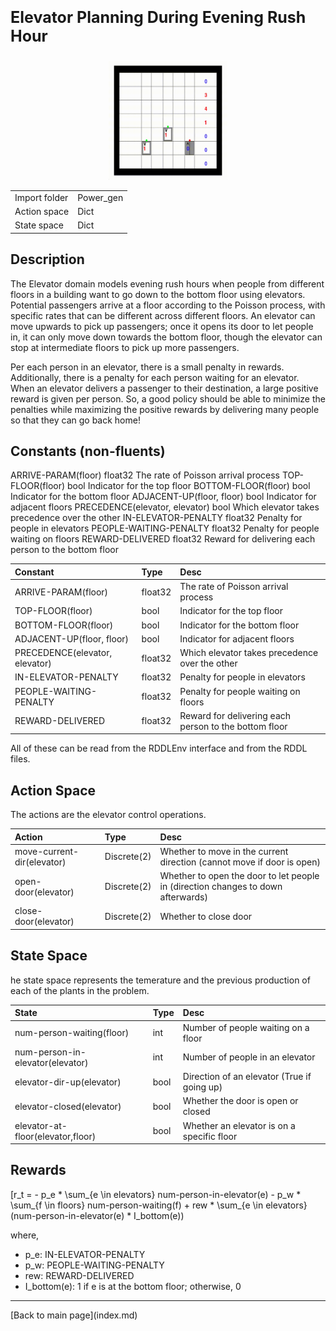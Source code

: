 <p style="font-size:25px;text-align:left"><b>Elevator Planning During Evening Rush Hour</b></p>

<div style="width:100%;text-align:center;">
  <a href="images/elevator2.gif">
    <img src="images/elevator2.gif" height="190" width="190" />
  </a>
</div>

|       |      |
|:------------------|:------------|
| Import folder     | Power_gen  |
| Action space      | Dict        |
| State space       | Dict        |



## Description

The Elevator domain models evening rush hours when people from different floors in a building want to go down to the bottom floor using elevators. 
Potential passengers arrive at a floor according to the Poisson process, with specific rates that can be different across different floors. 
An elevator can move upwards to pick up passengers; once it opens its door to let people in, it can only move down towards the bottom floor,
though the elevator can stop at intermediate floors to pick up more passengers.

Per each person in an elevator, there is a small penalty in rewards.  Additionally, there is a penalty for each person waiting for an elevator.  
When an elevator delivers a passenger to their destination, a large positive reward is given per person. 
So, a good policy should be able to minimize the penalties while maximizing the positive rewards by delivering many people so that they can go back home!

## Constants (non-fluents)

ARRIVE-PARAM(floor) float32 The rate of Poisson arrival process
TOP-FLOOR(floor) bool Indicator for the top floor
BOTTOM-FLOOR(floor) bool Indicator for the bottom floor
ADJACENT-UP(floor, floor) bool Indicator for adjacent floors
PRECEDENCE(elevator, elevator) bool Which elevator takes precedence over the other
IN-ELEVATOR-PENALTY float32 Penalty for people in elevators
PEOPLE-WAITING-PENALTY float32 Penalty for people waiting on floors
REWARD-DELIVERED float32 Reward for delivering each person to the bottom floor


| Constant                       | Type             |  Desc                                                    |
|:-------------------------------|:-----------------|:---------------------------------------------------------|
| ARRIVE-PARAM(floor)            | float32          |   The rate of Poisson arrival process                    |
| TOP-FLOOR(floor)               | bool             |   Indicator for the top floor                            |
| BOTTOM-FLOOR(floor)            | bool             |   Indicator for the bottom floor                         |
| ADJACENT-UP(floor, floor)      | bool             |   Indicator for adjacent floors                          |
| PRECEDENCE(elevator, elevator) | float32          |   Which elevator takes precedence over the other         |
| IN-ELEVATOR-PENALTY            | float32          |   Penalty for people in elevators                        |
| PEOPLE-WAITING-PENALTY         | float32          |   Penalty for people waiting on floors                   |
| REWARD-DELIVERED               | float32          |   Reward for delivering each person to the bottom floor  |

All of these can be read from the RDDLEnv interface and from the RDDL files.

## Action Space

The actions are the elevator control operations.

| Action                     | Type             |  Desc                                                                             |
|:---------------------------|:-----------------|:----------------------------------------------------------------------------------|
| move-current-dir(elevator) | Discrete(2)      |  Whether to move in the current direction (cannot move if door is open)           |
| open-door(elevator)        | Discrete(2)      |  Whether to open the door to let people in (direction changes to down afterwards) |
| close-door(elevator)       | Discrete(2)      |  Whether to close door                                                            |


## State Space

he state space represents the temerature and the previous production of each of the plants in the problem.

| State                               | Type         |  Desc                                          |
|:------------------------------------|:-------------|:-----------------------------------------------|
| num-person-waiting(floor)           | int          | Number of people waiting on a floor            |
| num-person-in-elevator(elevator)    | int          | Number of people in an elevator                |
| elevator-dir-up(elevator)           | bool         | Direction of an elevator (True if going up)    |
| elevator-closed(elevator)           | bool         | Whether the door is open or closed             |
| elevator-at-floor(elevator,floor)   | bool         | Whether an elevator is on a specific floor     |               



## Rewards

\[r_t = - p_e * \sum_{e \in elevators} num-person-in-elevator(e) - p_w * \sum_{f \in floors} num-person-waiting(f) + rew * \sum_{e \in elevators} (num-person-in-elevator(e) * I_bottom(e))

where,

- p_e: IN-ELEVATOR-PENALTY
- p_w: PEOPLE-WAITING-PENALTY
- rew: REWARD-DELIVERED
- I_bottom(e): 1 if e is at the bottom floor; otherwise, 0

<!--## References -->


<hr>
[Back to main page](index.md)

